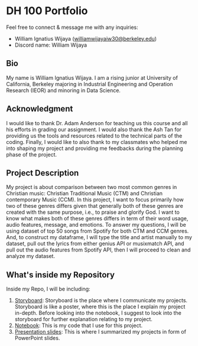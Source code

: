 # DH 100 Portfolio

Feel free to connect & message me with any inquiries:

- William Ignatius Wijaya (williamwijayaiw30@berkeley.edu)
- Discord name: William Wijaya

## Bio

My name is William Ignatius Wijaya. I am a rising junior at University of California, Berkeley majoring in Industrial Engineering and Operation Research (IEOR) and minoring in Data Science. 

## Acknowledgment

I would like to thank Dr. Adam Anderson for teaching us this course and all his efforts in grading our assignment. I would also thank the Ash Tan for providing us the tools and resources related to the technical parts of the coding. Finally, I would like to also thank to my classmates who helped me into shaping my project and providing me feedbacks during the planning phase of the project.

## Project Description

My project is about comparison between two most common genres in Christian music: Christian Traditional Music (CTM) and Christian contemporary Music (CCM). In this project, I want to focus primarily how two of these genres differs given that generally both of these genres are created with the same purpose, i.e., to praise and glorify God. I want to know what makes both of these genres differs in term of their word usage, audio features, message, and emotions. To answer my questions, I will be using dataset of top 50 songs from Spotify for both CTM and CCM genres. And, to construct my dataframe, I will type the title and artist manually to my dataset, pull out the lyrics from either genius API or musixmatch API, and pull out the audio features from Spotify API, then I will proceed to clean and analyze my dataset. 

## What's inside my Repository

Inside my Repo, I will be including:

1. [Storyboard](https://github.com/iw30/DH100-project/blob/main/DIGHUM%20100%20Project%20Final-%20William%20Wijaya.pdf): Storyboard is the place where I communicate my projects. Storyboard is like a poster, where this is the place I explain my project in-depth. Before looking into the notebook, I suggest to look into the storyboard for further explanation relating to my project. 
2. [Notebook](https://github.com/iw30/DH100-project/blob/main/Wijaya_DH100_2021%20(1).ipynb): This is my code that I use for this project. 
3. [Presentation slides](https://github.com/iw30/DH100-project/blob/main/Wijaya_Dighum100_powerpoint.pptx): This is where I summarized my projects in form of PowerPoint slides. 
